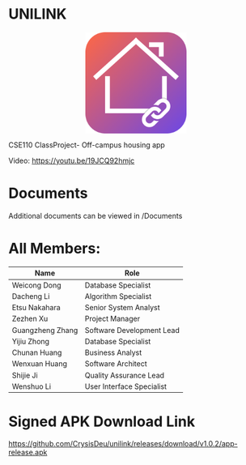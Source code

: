 # UNILINK
<p align="center">
<img src="./logo.png" width="200" align="middle">  
</p>
CSE110 ClassProject- Off-campus housing app   

Video: https://youtu.be/19JCQ92hmjc

# Documents  
Additional documents can be viewed in /Documents

# All Members:

Name | Role
---- | ---
Weicong Dong    |Database Specialist  |
Dacheng Li      |Algorithm Specialist  |
Etsu Nakahara   |Senior System Analyst  |
Zezhen Xu       |Project Manager  |
Guangzheng Zhang|Software Development Lead  |
Yijiu Zhong     |Database Specialist  |
Chunan Huang    |Business Analyst  |
Wenxuan Huang   |Software Architect  |
Shijie Ji       |Quality Assurance Lead  |
Wenshuo Li      |User Interface Specialist  |

# Signed APK Download Link
https://github.com/CrysisDeu/unilink/releases/download/v1.0.2/app-release.apk
